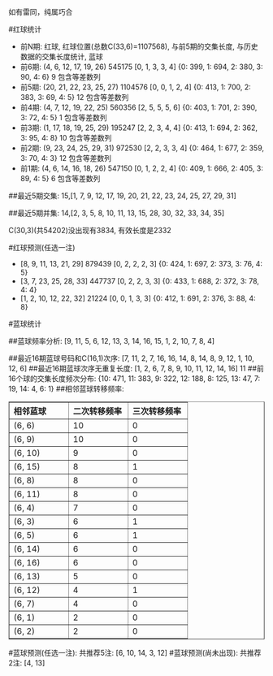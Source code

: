 <!-- 
.. title: 双色球2013136期(2013-11-19)数据分析报告
.. slug: slott-2013136-2013-11-19-report
.. date: 2013-11-20 08:00:00 UTC+08:00
.. tags: Lottery
.. link: 
.. description: 
.. type: text
-->

如有雷同，纯属巧合

<!-- TEASER_END-->

#红球统计

- 前N期: 红球, 红球位置(总数C(33,6)=1107568), 与前5期的交集长度, 与历史数据的交集长度统计, 蓝球
- 前6期: (4, 6, 12, 17, 19, 26) 545175 [0, 1, 3, 3, 4] {0: 399, 1: 694, 2: 380, 3: 90, 4: 6} 9 包含等差数列
- 前5期: (20, 21, 22, 23, 25, 27) 1104576 [0, 0, 1, 2, 4] {0: 413, 1: 700, 2: 383, 3: 69, 4: 5} 12 包含等差数列
- 前4期: (4, 7, 12, 19, 22, 25) 560356 [2, 5, 5, 5, 6] {0: 403, 1: 701, 2: 390, 3: 72, 4: 5} 1 包含等差数列
- 前3期: (1, 17, 18, 19, 25, 29) 195247 [2, 2, 3, 4, 4] {0: 413, 1: 694, 2: 362, 3: 95, 4: 8} 10 包含等差数列
- 前2期: (9, 23, 24, 25, 29, 31) 972530 [2, 2, 3, 3, 4] {0: 464, 1: 677, 2: 359, 3: 70, 4: 3} 12 包含等差数列
- 前1期: (4, 6, 14, 16, 18, 26) 547150 [0, 1, 2, 2, 4] {0: 409, 1: 666, 2: 405, 3: 89, 4: 5} 6 包含等差数列

##最近5期交集:
15,[1, 7, 9, 12, 17, 19, 20, 21, 22, 23, 24, 25, 27, 29, 31]

##最近5期并集:
14,[2, 3, 5, 8, 10, 11, 13, 15, 28, 30, 32, 33, 34, 35]

C(30,3)(共54202)没出现有3834, 
有效长度是2332

#红球预测(任选一注)

- [8, 9, 11, 13, 21, 29] 879439 [0, 2, 2, 2, 3] {0: 424, 1: 697, 2: 373, 3: 76, 4: 5}
- [3, 7, 23, 25, 28, 33] 447737 [0, 2, 2, 3, 3] {0: 433, 1: 688, 2: 372, 3: 78, 4: 4}
- [1, 2, 10, 12, 22, 32] 21224 [0, 0, 1, 3, 3] {0: 412, 1: 691, 2: 376, 3: 88, 4: 8}

#蓝球统计

##蓝球频率分析:
[9, 11, 5, 6, 12, 13, 3, 14, 16, 15, 1, 2, 10, 7, 8, 4]

##最近16期蓝球号码和C(16,1)次序:
[7, 11, 2, 7, 16, 16, 14, 8, 14, 8, 9, 12, 1, 10, 12, 6]
##最近16期蓝球次序无重复长度:
[1, 2, 6, 7, 8, 9, 10, 11, 12, 14, 16] 11
##前16个球的交集长度频次分布:
{10: 471, 11: 383, 9: 322, 12: 188, 8: 125, 13: 47, 7: 19, 14: 4, 6: 1}
##相邻蓝球转移频率:
<table border="1" class="table table-striped dataframe">
  <thead>
    <tr style="text-align: left;">
      <th style="min-width: 100px;">相邻蓝球</th>
      <th style="min-width: 100px;">二次转移频率</th>
      <th style="min-width: 100px;">三次转移频率</th>
    </tr>
  </thead>
  <tbody>
    <tr>
      <td>  (6, 6)</td>
      <td> 10</td>
      <td> 0</td>
    </tr>
    <tr>
      <td>  (6, 9)</td>
      <td> 10</td>
      <td> 0</td>
    </tr>
    <tr>
      <td> (6, 10)</td>
      <td>  9</td>
      <td> 0</td>
    </tr>
    <tr>
      <td> (6, 15)</td>
      <td>  8</td>
      <td> 1</td>
    </tr>
    <tr>
      <td>  (6, 8)</td>
      <td>  8</td>
      <td> 0</td>
    </tr>
    <tr>
      <td> (6, 11)</td>
      <td>  8</td>
      <td> 0</td>
    </tr>
    <tr>
      <td>  (6, 4)</td>
      <td>  7</td>
      <td> 0</td>
    </tr>
    <tr>
      <td>  (6, 3)</td>
      <td>  6</td>
      <td> 1</td>
    </tr>
    <tr>
      <td>  (6, 5)</td>
      <td>  6</td>
      <td> 1</td>
    </tr>
    <tr>
      <td> (6, 14)</td>
      <td>  6</td>
      <td> 0</td>
    </tr>
    <tr>
      <td> (6, 16)</td>
      <td>  6</td>
      <td> 0</td>
    </tr>
    <tr>
      <td> (6, 13)</td>
      <td>  5</td>
      <td> 0</td>
    </tr>
    <tr>
      <td> (6, 12)</td>
      <td>  4</td>
      <td> 1</td>
    </tr>
    <tr>
      <td>  (6, 7)</td>
      <td>  4</td>
      <td> 0</td>
    </tr>
    <tr>
      <td>  (6, 1)</td>
      <td>  2</td>
      <td> 0</td>
    </tr>
    <tr>
      <td>  (6, 2)</td>
      <td>  2</td>
      <td> 0</td>
    </tr>
  </tbody>
</table>
#蓝球预测(任选一注):
共推荐5注: [6, 10, 14, 3, 12]
#蓝球预测(尚未出现):
共推荐2注: [4, 13]


